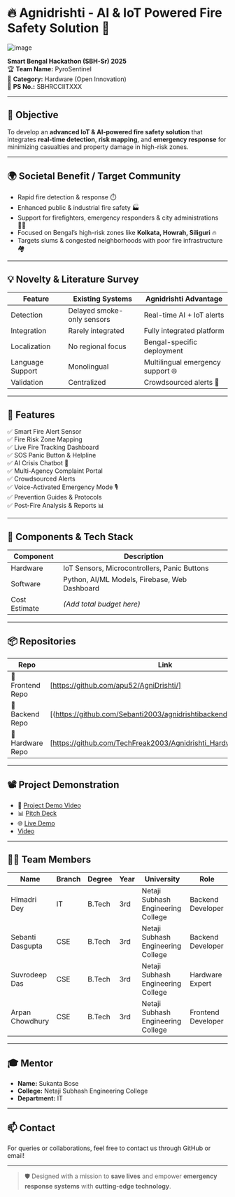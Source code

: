 # 🔥 Agnidrishti - AI & IoT Powered Fire Safety Solution 🚒


![image](https://github.com/user-attachments/assets/d8908bd1-798d-4cd0-b6b3-619ba14cb35e)


**Smart Bengal Hackathon (SBH-Sr) 2025**  
🏆 **Team Name:** PyroSentinel  
📁 **Category:** Hardware (Open Innovation)  
📌 **PS No.:** SBHRCCIITXXX  

---

## 🚀 Objective

To develop an **advanced IoT & AI-powered fire safety solution** that integrates **real-time detection**, **risk mapping**, and **emergency response** for minimizing casualties and property damage in high-risk zones.

---

## 🌍 Societal Benefit / Target Community

- Rapid fire detection & response ⏱️
- Enhanced public & industrial fire safety 🏭
- Support for firefighters, emergency responders & city administrations 👨‍🚒
- Focused on Bengal’s high-risk zones like **Kolkata, Howrah, Siliguri** 🔥
- Targets slums & congested neighborhoods with poor fire infrastructure 🏘️

---

## 💡 Novelty & Literature Survey

| Feature | Existing Systems | Agnidrishti Advantage |
|--------|------------------|------------------------|
| Detection | Delayed smoke-only sensors | Real-time AI + IoT alerts |
| Integration | Rarely integrated | Fully integrated platform |
| Localization | No regional focus | Bengal-specific deployment |
| Language Support | Monolingual | Multilingual emergency support 🌐 |
| Validation | Centralized | Crowdsourced alerts 📱 |

---

## 🧠 Features

✅ Smart Fire Alert Sensor  
✅ Fire Risk Zone Mapping  
✅ Live Fire Tracking Dashboard  
✅ SOS Panic Button & Helpline  
✅ AI Crisis Chatbot 🤖  
✅ Multi-Agency Complaint Portal  
✅ Crowdsourced Alerts  
✅ Voice-Activated Emergency Mode 🎙️  
✅ Prevention Guides & Protocols  
✅ Post-Fire Analysis & Reports 📊



---

## 🧰 Components & Tech Stack

| Component | Description |
|----------|-------------|
| Hardware | IoT Sensors, Microcontrollers, Panic Buttons |
| Software | Python, AI/ML Models, Firebase, Web Dashboard |
| Cost Estimate | *(Add total budget here)* |

---

## 📦 Repositories

| Repo | Link |
|------|------|
| 🔗 Frontend Repo | [https://github.com/apu52/AgniDrishti/] |
| 🔗 Backend Repo | [(https://github.com/Sebanti2003/agnidrishtibackend)] |
| 🔗 Hardware Repo | [https://github.com/TechFreak2003/Agnidrishti_Hardware_SBH2025] |

---

## 📽️ Project Demonstration

- 🎥 [Project Demo Video](https://drive.google.com/drive/folders/18cT6864HT63d2ENbc-OQHbwbxe04_LLZ?usp=sharing)  
- 📊 [Pitch Deck](https://www.canva.com/design/DAGjX-3L7l0/qZjkXeM1r-pV1MvVvru4QA/edit?utm_content=DAGjX-3L7l0&utm_campaign=designshare&utm_medium=link2&utm_source=sharebutton)  
- 🌐 [Live Demo](https://agni-drishti.vercel.app/)
- [Video](https://youtu.be/wGiNR9gEgPk?feature=shared)

---

## 🧑‍💻 Team Members

| Name              | Branch | Degree | Year | University | Role         |
|-------------------|--------|--------|------|------------|--------------|
| Himadri Dey       | IT     | B.Tech | 3rd  | Netaji Subhash Engineering College | Backend Developer |
| Sebanti Dasgupta  | CSE    | B.Tech | 3rd  | Netaji Subhash Engineering College | Backend Developer |
| Suvrodeep Das     | CSE    | B.Tech | 3rd  | Netaji Subhash Engineering College | Hardware Expert |
| Arpan Chowdhury   | CSE    | B.Tech | 3rd  | Netaji Subhash Engineering College | Frontend Developer |


---

## 🎓 Mentor

- **Name:** Sukanta Bose  
- **College:** Netaji Subhash Engineering College  
- **Department:** IT

---

## 📫 Contact

For queries or collaborations, feel free to contact us through GitHub or email!

---

> 🛡️ Designed with a mission to **save lives** and empower **emergency response systems** with **cutting-edge technology**.
